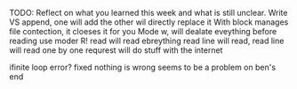 TODO: Reflect on what you learned this week and what is still unclear.
Write VS append, one will add the other wil directly replace it
With block manages file contection, it cloeses it for you
Mode w, will dealate eveything before reading use moder R!
read will read ebreything
read line will read, read line will read one by one
requrest will do stuff with the internet

ifinite loop error?
fixed nothing is wrong seems to be a problem on ben's end
